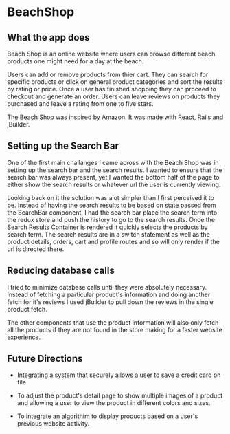 # BeachShop



## What the app does

Beach Shop is an online website where users can browse different beach products one might need for a day at the beach. 

Users can add or remove products from thier cart. They can search for specific products or click on general product categories and sort the results by rating or price. Once a user has finished shopping  they can proceed to checkout and generate an order. Users can leave reviews on products they purchased and leave a rating from one to five stars.

The Beach Shop was inspired by Amazon. It was made with React, Rails and jBuilder. 

## Setting up the Search Bar

One of the first main challanges I came across with the Beach Shop was in setting up the search bar and the search results. I wanted to ensure that the search bar was always present, yet I wanted the bottom half of the page to either show the search results or whatever url the user is currently viewing. 

Looking back on it the solution was alot simpler than I first perceived it to be. Instead of having the search results to be based on state passed from the SearchBar component, I had the search bar place the search term into the redux store and push the history to go to the search results. Once the Search Results Container is rendered it quickly selects the products by search term. The search results are in a switch statement as well as the  product details, orders, cart and profile routes and so will only render if the url is directed there.

## Reducing database calls

I tried to minimize database calls until they were absolutely necessary. Instead of fetching a particular product's information and doing another fetch for it's reviews I used jBuilder to pull down the reviews in the single product fetch.

The other components that use the product information will also only fetch all the products if they are not found in the store  making for a faster website experience.

## Future Directions

- Integrating a system that securely allows a user to save a credit card on file.

- To adjust the product's detail page to show multiple images of a product and allowing a user to view the product in different colors and sizes.

- To integrate an algorithim to display products based on a user's previous website activity.

 	
